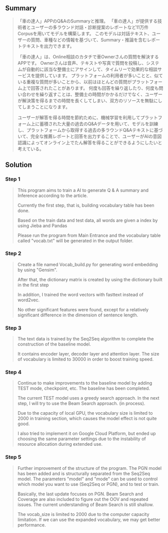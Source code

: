 ## Summary
>「車の達人」APPのQ&AのSummaryと推理。 
「車の達人」が提供する技術者とユーザーの多ラウンド対話・診断提案のレポートなど11万件Corpusを用いてモデルを構築します。
このモデルは対話テキスト、ユーザーの質問、車種などの情報を基づいて、Summary・推論を含むレポートテキストを出力できます。
>
>「車の達人」は、Online相談のカタチで車Ownerさんの質問を解決するAPPです。 Ownerさんは音声、テキストや写真で質問を投稿し、システムが自動的に該当な整備士にアサインして、タイムリーで効果的な相談サービスを提供しています。 プラットフォームの利用者が多いことと、似ている重複な質問が多いことから、以前はほとんどの質問がプラットフォーム上で回答されたことがあります。
何度も回答を繰り返したり、何度も問い合わせを繰り返すことは、整備士の時間がかかるだけでなく、ユーザーが解決策を得るまでの時間を長くしてしまい、双方のリソースを無駄にしてしまうことになります。
> 
> ユーザーが解答を得る時間を節約ために、機械学習を利用してプラットフォーム上に蓄積された大量の過去のQ&Aデータを用いて、モデルを訓練し、プラットフォームから取得する過去の多ラウンドQ&Aテキストに基づいて、完全な推薦レポートと回答を出力することで、ユーザーがAIの意図認識によってオンライン上でたん解答を得ることができるようにしたいと考えている。
> 

## Solution
### Step 1
> This program aims to train a AI to generate Q & A summary and Inference according to the article.
>
> Currently the first step, that is, building vocabulary table has been done.
>
> Based on the train data and test data, all words are given a index by using Jieba and Pandas
>
> Please run the program from Main Entrance and the vocabulary table called "vocab.txt" will be generated in the output folder.

### Step 2
> Create a file named Vocab_build.py for generating word embedding by using "Gensim".
> 
> After that, the dictionary matrix is created by using the dictionary built in the first step
> 
> In addition, I trained the word vectors with fasttext instead of word2vec.
>
> No other significant features were found, except for a relatively significant difference in the dimension of sentence length.

### Step 3
> The text data is trained by the Seq2Seq algorithm to complete the construction of the baseline model.
> 
> It contains encoder layer, decoder layer and attention layer. The size of vocabulary is limited to 30000 in order to boost training speed.

### Step 4
> Continue to make improvements to the baseline model by adding TEST mode, checkpoint, etc. The baseline has been completed.
> 
> The current TEST model uses a greedy search approach. In the next step, I will try to use the Beam Search approach. (in process).
> 
> Due to the capacity of local GPU, the vocabulary size is limited to 2000 in training section, which causes the model effect is not quite good.
> 
> I also tried to implement it on Google Cloud Platform, but ended up choosing the same parameter settings due to the instability of resource allocation during extended use.

### Step 5
> Further improvement of the structure of the program. The PGN model has been added and is structurally separated from the Seq2Seq model. The parameters "model" and "mode" can be used to control which model you want to use (Seq2Seq or PGN), and to test or train.
>
> Basically, the last update focuses on PGN. Beam Search and Coverage are also included to figure out the OOV and repeated issues. The current understanding of Beam Search is still shallow.
>
> The vocab_size is limited to 2000 due to the computer capacity limitation. If we can use the expanded vocabulary, we may get better performance.
>
>